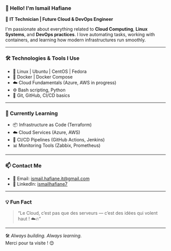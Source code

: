 ### 👋 Hello! I'm Ismail Hafiane

🚀 **IT Technician | Future Cloud & DevOps Engineer**

I'm passionate about everything related to **Cloud Computing**, **Linux Systems**, and **DevOps practices**. I love automating tasks, working with containers, and learning how modern infrastructures run smoothly.

---

### 🛠️ Technologies & Tools I Use
- 🐧 Linux | Ubuntu | CentOS | Fedora
- 🐳 Docker | Docker Compose
- ☁️ Cloud Fundamentals (Azure, AWS in progress)
- ⚙️ Bash scripting, Python
- 🔧 Git, GitHub, CI/CD basics

---

### 🌱 Currently Learning
- 📦 Infrastructure as Code (Terraform)
- ☁️ Cloud Services (Azure, AWS)
- 🔄 CI/CD Pipelines (GitHub Actions, Jenkins)
- 📊 Monitoring Tools (Zabbix, Prometheus)

---

### 📫 Contact Me
- 📧 Email: ismail.hafiane.it@gmail.com  
- 💼 LinkedIn: [ismailhafiane7](https://ma.linkedin.com/in/ismailhafiane7)

---

### 💡 Fun Fact
> “Le Cloud, c’est pas que des serveurs — c’est des idées qui volent haut ! ☁️🔥”

---

🛠 *Always building. Always learning.*  
Merci pour ta visite ! 😊

<!--
**Hafscott/Hafscott** is a ✨ _special_ ✨ repository because its `README.md` (this file) appears on your GitHub profile.

Here are some ideas to get you started:

- 🔭 I’m currently working on ...
- 🌱 I’m currently learning ...
- 👯 I’m looking to collaborate on ...
- 🤔 I’m looking for help with ...
- 💬 Ask me about ...
- 📫 How to reach me: ...
- 😄 Pronouns: ...
- ⚡ Fun fact: ...
-->

